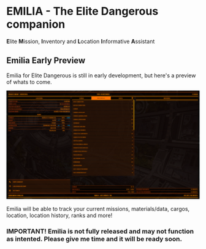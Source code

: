 # EMILIA - The Elite Dangerous companion
**E**lite **M**ission, **I**nventory and **L**ocation **I**nformative **A**ssistant

## Emilia Early Preview
Emilia for Elite Dangerous is still in early development, but here's a preview of whats to come.

![EMILIA](https://raw.githubusercontent.com/MonsterKiller/EMILIA-Elite-Companion/master/EMILIA%20example%20screenshot.png)

Emilia will be able to track your current missions, materials/data, cargos, location, location history, ranks and more!

### IMPORTANT! Emilia is not fully released and may not function as intented. Please give me time and it will be ready soon.

